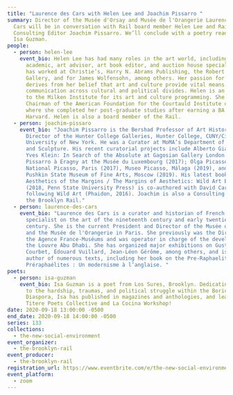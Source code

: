 ```yaml
---
title: "Laurence des Cars with Helen Lee and Joachim Pissarro "
summary: Director of the Musée d'Orsay and Musée de l'Orangerie Laurence des
  Cars will be in conversation with Rail board member Helen Lee and Rail
  Consulting Editor Joachim Pissarro. We’ll conclude with a poetry reading from
  Isa Guzman.
people:
  - person: helen-lee
    event_bio: Helen Lee has had many roles in the art world, including collector,
      academic, art advisor, art book editor, and auction house specialist. She
      has worked at Christie’s, Harry N. Abrams Publishing, the Robert Miller
      Gallery, and for James Wolfensohn, among others. Her passion for the arts
      derives from her belief that art and culture provide vital means of
      communication across cultural and political divides. Helen is an advisor
      to the Milken Institute for its art and culture programming. She is the
      Chairman of the American Foundation for the Courtauld Institute of Art,
      where she completed her post-graduate studies after earning a BA from
      Harvard. Helen is also a board member of the Rail.
  - person: joachim-pissaro
    event_bio: "Joachim Pissarro is the Bershad Professor of Art History and
      Director of the Hunter College Galleries, Hunter College, CUNY/City
      University of New York. He was a Curator at MoMA’s Department of Painting
      and Sculpture. His recent curatorial projects include Alberto Giacometti |
      Yves Klein: In Search of the Absolute at Gagosian Gallery London (2016);
      Pissarro à Eragny at the Musée du Luxembourg (2017); Olga Picasso, Musée
      National Picasso, Paris (2017), Museo Picasso, Málaga (2019), and the
      Pushkin State Museum of Fine Arts, Moscow (2019). His latest book
      Aesthetics of the Margins / The Margins of Aesthetics: Wild Art Explained
      (2018, Penn State University Press) is co-authored with David Carrier,
      following Wild Art (Phaidon, 2016). Joachim is also a Consulting Editor of
      the Brooklyn Rail."
  - person: laurence-des-cars
    event_bio: "Laurence des Cars is a curator and historian of French art and is a
      specialist on the art of the nineteenth century and early twentieth
      century. She is the current President and Director of the Musée d'Orsay
      and the Musée de l'Orangerie in Paris. She previously was the Director of
      the Agence France-Muséums and was operator in charge of the development of
      the Louvre Abu Dhabi. She has organized major exhibitions on Gustave
      Courbet, Édouard Vuillard, Jean-Léon Gérôme, among others, and is the
      author of numerous texts, including her book on the Pre-Raphaelites, Les
      Préraphaélites : Un modernisme à l’anglaise. "
poets:
  - person: isa-guzman
    event_bio: Isa Guzman is a poet from Los Sures, Brooklyn. Dedicating their work
      to the hardship, traumas, and political struggle within the Boricua
      Diaspora, Isa has published in magazines and anthologies, and lead The
      Titere Poets Collective and La Cocina Workshop!
date: 2020-09-18 13:00:00 -0500
end_date: 2020-09-18 14:00:00 -0500
series: 133
collections:
  - the-new-social-environment
event_organizer:
  - the-brooklyn-rail
event_producer:
  - the-brooklyn-rail
registration_url: https://www.eventbrite.com/e/the-new-social-environment-133-laurence-des-cars-tickets-120605850345
event_platform:
  - zoom
---
```

